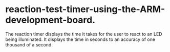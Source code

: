 # reaction-test-timer-using-the-ARM-development-board.
The reaction timer displays the time it takes for the user to react to an LED being illuminated. It displays the time in seconds to an accuracy of one thousand of a second.
